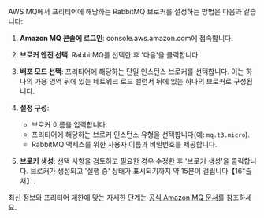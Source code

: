 AWS MQ에서 프리티어에 해당하는 RabbitMQ 브로커를 설정하는 방법은 다음과 같습니다:

1. **Amazon MQ 콘솔에 로그인**: console.aws.amazon.com에 접속합니다.

2. **브로커 엔진 선택**: RabbitMQ를 선택한 후 '다음'을 클릭합니다.

3. **배포 모드 선택**: 프리티어에 해당하는 단일 인스턴스 브로커를 선택합니다. 이는 하나의 가용 영역 뒤에 있는 네트워크 로드 밸런서 뒤에 있는 하나의 브로커로 구성됩니다.

4. **설정 구성**:

   - 브로커 이름을 입력합니다.
   - 프리티어에 해당하는 브로커 인스턴스 유형을 선택합니다(예: `mq.t3.micro`).
   - RabbitMQ 액세스를 위한 사용자 이름과 비밀번호를 제공합니다.

5. **브로커 생성**: 선택 사항을 검토하고 필요한 경우 수정한 후 '브로커 생성'을 클릭합니다. 브로커가 생성되고 '실행 중' 상태가 표시되기까지 약 15분이 걸립니다【16†출처】.

최신 정보와 프리티어 제한에 맞는 자세한 단계는 [공식 Amazon MQ 문서](https://docs.aws.amazon.com/amazon-mq/latest/developer-guide/getting-started-rabbitmq.html)를 참조하세요.
